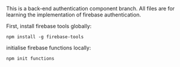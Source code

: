 This is a back-end authentication component branch.
All files are for learning the implementation of firebase authentication.

First, install firebase tools globally:
```
npm install -g firebase-tools
```

initialise firebase functions locally:
```
npm init functions
```
